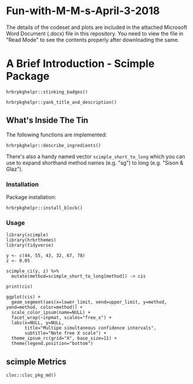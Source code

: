 # Fun-with-M-M-s-April-3-2018

The details of the codeset and plots are included in the attached Microsoft Word Document (.docx) file in this repository. 
You need to view the file in "Read Mode" to see the contents properly after downloading the same.

A Brief Introduction - Scimple Package
=========================================

```{r badges, results='asis', echo=FALSE, cache=FALSE}
hrbrpkghelpr::stinking_badges()
```

```{r description, results='asis', echo=FALSE, cache=FALSE}
hrbrpkghelpr::yank_title_and_description()
```

## What's Inside The Tin

The following functions are implemented:

```{r ingredients, results='asis', echo=FALSE, cache=FALSE}
hrbrpkghelpr::describe_ingredients()
```

There's also a handy named vector `scimple_short_to_long` which you can use to expand
shorthand method names (e.g. "sg") to long (e.g. "Sison & Glaz").

### Installation

Package installation:

```{r install-ex, results='asis', echo=FALSE, cache=FALSE}
hrbrpkghelpr::install_block()
```

### Usage

```{r u01, fig.width=10, fig.height=5.5}
library(scimple)
library(hrbrthemes)
library(tidyverse)

y <- c(44, 55, 43, 32, 67, 78)
z <- 0.05

scimple_ci(y, z) %>% 
  mutate(method=scimple_short_to_long[method]) -> cis

print(cis)

ggplot(cis) +
  geom_segment(aes(x=lower_limit, xend=upper_limit, y=method, yend=method, color=method)) +
  scale_color_ipsum(name=NULL) +
  facet_wrap(~inpmat, scales="free_x") +
  labs(x=NULL, y=NULL, 
       title="Multipe simultaneous confidence intervals",
       subtitle="Note free X scale") +
  theme_ipsum_rc(grid="X", base_size=11) +
  theme(legend.position="bottom")
```

## scimple Metrics

```{r cloc, echo=FALSE}
cloc::cloc_pkg_md()
```
